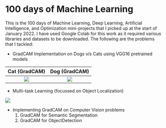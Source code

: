 # 100 days of Machine Learning

This is the 100 days of Machine Learning, Deep Learning, Artificial Intelligence, and Optimization mini-projects that I picked up at the start of January 2022. I have used Google Colab for this work as it required various libraries and datasets to be downloaded. The following are the problems that I tackled: 

* GradCAM Implementation on Dogs v/s Cats using VGG16 pretrained models

Cat (GradCAM)          |  Dog (GradCAM)
:-------------------------:|:-------------------------:
![](https://github.com/AnshMittal1811/MachineLearning-AI/blob/master/001_GradCAM_basics/gradcam_cat.jpg)  |  ![](https://github.com/AnshMittal1811/MachineLearning-AI/blob/master/001_GradCAM_basics/gradcam_dog.jpg)

* Multi-task Learning (focussed on Object Localization)

![](https://github.com/AnshMittal1811/MachineLearning-AI/blob/master/002_Multi_task_Learning/Image_predict.png)

* Implementing GradCAM on Computer Vision problems
  1. GradCAM for Semantic Segmentation
  2. GradCAM for ObjectDetection
